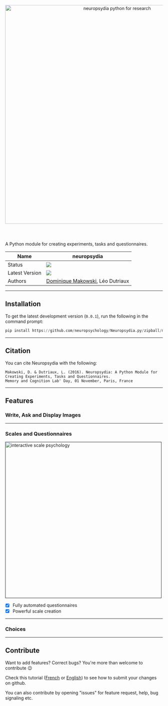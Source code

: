 <p><header><img src="https://github.com/neuropsychology/neuropsydia/blob/master/neuropsydia/files/logo/neuropsydia_banner.png" width="700" align="center" alt="neuropsydia python for research"></header></p>

A Python module for creating experiments, tasks and questionnaires.


|Name|neuropsydia|
|----------------|---|
|Status|![](https://img.shields.io/badge/status-stable-brightgreen.svg)|
|Latest Version|![](https://img.shields.io/badge/version-0.0.1-brightgreen.svg)|
|Authors|[Dominique Makowski](https://biblineuropsy.files.wordpress.com/2016/10/cv_makowski.pdf), Léo Dutriaux|

---
## Installation
To get the latest development version (`0.0.1`), run the following in the command prompt:
```python
pip install https://github.com/neuropsychology/Neuropsydia.py/zipball/master
```
---
## Citation
You can cite Neuropsydia with the following:
```
Makowski, D. & Dutriaux, L. (2016). Neuropsydia: A Python Module for Creating Experiments, Tasks and Questionnaires. 
Memory and Cognition Lab' Day, 01 November, Paris, France
```

---
## Features

### Write, Ask and Display Images

---
### Scales and Questionnaires

<p align="left">
<a href="">
<img src="https://github.com/neuropsychology/Neuropsydia.py/blob/master/examples/Questionnaire/demo-scale.gif" height="500" alt="interactive scale psychology">
</a>
</p>

- [x] Fully automated questionnaires
- [x] Powerful scale creation

---
### Choices

---
## Contribute

Want to add features? Correct bugs? You're more than welcome to contribute :wink:

Check this tutorial ([French](https://github.com/neuropsychology/Courses/blob/master/Programing/Github/Contribute-FR.md) or [English](https://github.com/neuropsychology/Courses/blob/master/Programing/Github/Contribute-EN.md)) to see how to submit your changes on github.

You can also contribute by opening "issues" for feature request, help, bug signaling etc.
